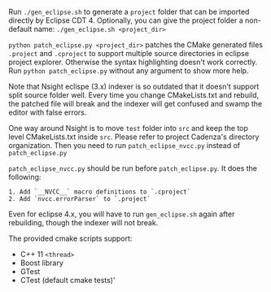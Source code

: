 Run `./gen_eclipse.sh` to generate a `project` folder that can be imported directly by Eclipse CDT 4.
Optionally, you can give the project folder a non-default name: `./gen_eclipse.sh <project_dir>`

`python patch_eclipse.py <project_dir>` patches the CMake generated files `.project` and `.cproject` to support multiple source directories in eclipse project explorer. Otherwise the syntax highlighting doesn't work correctly. 
Run `python patch_eclipse.py` without any argument to show more help. 

Note that Nsight eclispe (3.x) indexer is so outdated that it doesn't support split source folder well. Every time you change CMakeLists.txt and rebuild, the patched file will break and the indexer will get confused and swamp the editor with false errors. 

One way around Nsight is to move `test` folder into `src` and keep the top level CMakeLists.txt inside `src`. Please refer to project Cadenza's directory organization. Then you need to run `patch_eclipse_nvcc.py` instead of `patch_eclipse.py`

`patch_eclipse_nvcc.py` should be run before `patch_eclipse.py`. It does the following:

    1. Add `__NVCC__` macro definitions to `.cproject`
    2. Add `nvcc.errorParser` to `.project`

Even for eclipse 4.x, you will have to run `gen_eclipse.sh` again after rebuilding, though the indexer will not break. 

The provided cmake scripts support:

 - C++ 11 `<thread>`
 - Boost library
 - GTest
 - CTest (default cmake tests)'
